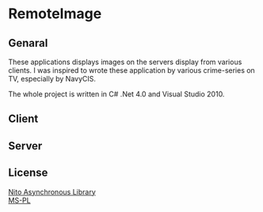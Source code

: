 # RemoteImage

## Genaral

These applications displays images on the servers display from various clients.
I was inspired to wrote these application by various crime-series on TV, especially by NavyCIS.

The whole project is written in C# .Net 4.0 and Visual Studio 2010.

## Client



## Server


## License

[Nito Asynchronous Library](https://nitoasync.codeplex.com/)<br />
[MS-PL](https://github.com/V-Modder/RemoteImage/blob/master/license.md)